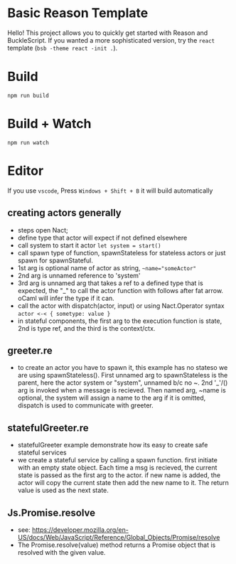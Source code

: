 # Basic Reason Template

Hello! This project allows you to quickly get started with Reason and BuckleScript. If you wanted a more sophisticated version, try the `react` template (`bsb -theme react -init .`).

# Build
```
npm run build
```

# Build + Watch

```
npm run watch
```


# Editor
If you use `vscode`, Press `Windows + Shift + B` it will build automatically

## creating actors generally

- steps open Nact; 
- define type that actor will expect if not defined elsewhere
- call system to start it actor `let system = start()`
- call spawn type of function, spawnStateless for stateless actors or just spawn for spawnStateful.
- 1st arg is optional name of actor as string, `~name="someActor"`
- 2nd arg is unnamed reference to 'system'
- 3rd arg is unnamed arg that takes a ref to a defined type that is expected, the "_" to call the actor function with follows after fat arrow. oCaml will infer the type if it can.
- call the actor with dispatch(actor, input) or using Nact.Operator syntax `actor <-< { sometype: value }` 
- in stateful components, the first arg to the execution function is state, 2nd is type ref, and the third is the context/ctx.

## greeter.re

- to create an actor you have to spawn it, this example has no stateso we are using spawnStateless(). First unnamed arg to spawnStateless is the parent, here the actor system or "system", unnamed b/c no ~. 2nd '_'/() arg is invoked when a message   is recieved. Then named arg, ~name is optional, the system will assign a name to the arg if it is omitted, dispatch is used to communicate with greeter.

## statefulGreeter.re

- statefulGreeter example demonstrate how its easy to create safe stateful services
- we create a stateful service by calling a spawn function. first initiate with an empty state object. Each time a msg is recieved, the current state is passed as the first arg to the actor. if new name is added, the actor will copy the current state then add the new name to it. The return value is used as the next state.

## Js.Promise.resolve
- see: https://developer.mozilla.org/en-US/docs/Web/JavaScript/Reference/Global_Objects/Promise/resolve
- The Promise.resolve(value) method returns a Promise object that is resolved with the given value.

